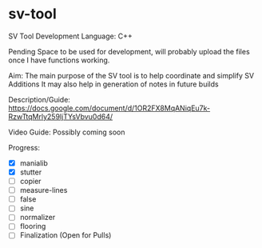 # sv-tool
SV Tool Development 
Language: C++

Pending Space to be used for development, will probably upload the files once I have functions working.

Aim:
The main purpose of the SV tool is to help coordinate and simplify SV Additions
It may also help in generation of notes in future builds

Description/Guide:
https://docs.google.com/document/d/1OR2FX8MqANiqEu7k-RzwTtqMrly259ljTYsVbvu0d64/

Video Guide:
Possibly coming soon

Progress:
- [x] manialib
- [x] stutter
- [ ] copier
- [ ] measure-lines
- [ ] false
- [ ] sine
- [ ] normalizer
- [ ] flooring
- [ ] Finalization (Open for Pulls)
